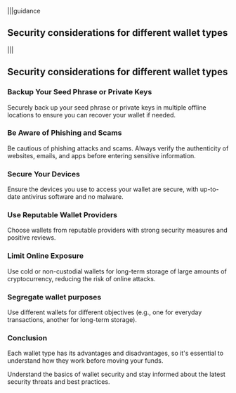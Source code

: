 |||guidance
## Security considerations for different wallet types

|||

## Security considerations for different wallet types

### Backup Your Seed Phrase or Private Keys

Securely back up your seed phrase or private keys in multiple offline locations to ensure you can recover your wallet if needed.

### Be Aware of Phishing and Scams

Be cautious of phishing attacks and scams. Always verify the authenticity of websites, emails, and apps before entering sensitive information.

### Secure Your Devices

Ensure the devices you use to access your wallet are secure, with up-to-date antivirus software and no malware.

### Use Reputable Wallet Providers

Choose wallets from reputable providers with strong security measures and positive reviews.

### Limit Online Exposure

Use cold or non-custodial wallets for long-term storage of large amounts of cryptocurrency, reducing the risk of online attacks.

### Segregate wallet purposes

Use different wallets for different objectives (e.g., one for everyday transactions, another for long-term storage).

### Conclusion

Each wallet type has its advantages and disadvantages, so it's essential to understand how they work before moving your funds.

Understand the basics of wallet security and stay informed about the latest security threats and best practices.
